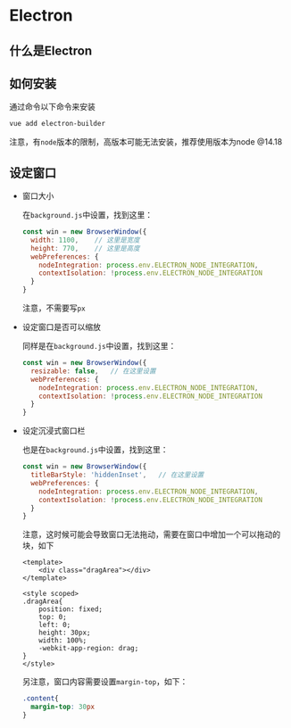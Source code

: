 # Electron

## 什么是Electron

## 如何安装

通过命令以下命令来安装

```bash
vue add electron-builder
```

注意，有`node`版本的限制，高版本可能无法安装，推荐使用版本为node @14.18

## 设定窗口

- 窗口大小

  在`background.js`中设置，找到这里：

  ```js
  const win = new BrowserWindow({
    width: 1100,	// 这里是宽度
    height: 770,	// 这里是高度
    webPreferences: {
      nodeIntegration: process.env.ELECTRON_NODE_INTEGRATION,
      contextIsolation: !process.env.ELECTRON_NODE_INTEGRATION
    }
  }
  ```

  注意，不需要写`px`

- 设定窗口是否可以缩放

  同样是在`background.js`中设置，找到这里：

  ```js
  const win = new BrowserWindow({
    resizable: false,	// 在这里设置
    webPreferences: {
      nodeIntegration: process.env.ELECTRON_NODE_INTEGRATION,
      contextIsolation: !process.env.ELECTRON_NODE_INTEGRATION
    }
  }
  ```

- 设定沉浸式窗口栏

  也是在`background.js`中设置，找到这里：

  ```js
  const win = new BrowserWindow({
    titleBarStyle: 'hiddenInset',	// 在这里设置
    webPreferences: {
      nodeIntegration: process.env.ELECTRON_NODE_INTEGRATION,
      contextIsolation: !process.env.ELECTRON_NODE_INTEGRATION
    }
  }
  ```

  注意，这时候可能会导致窗口无法拖动，需要在窗口中增加一个可以拖动的块，如下

  ```vue
  <template>
      <div class="dragArea"></div>
  </template>
  
  <style scoped>
  .dragArea{
      position: fixed;
      top: 0;
      left: 0;
      height: 30px;
      width: 100%;
      -webkit-app-region: drag;
  }
  </style>
  ```

  另注意，窗口内容需要设置`margin-top`，如下：
  
  ```css
  .content{
    margin-top: 30px
  }
  ```
  
  

